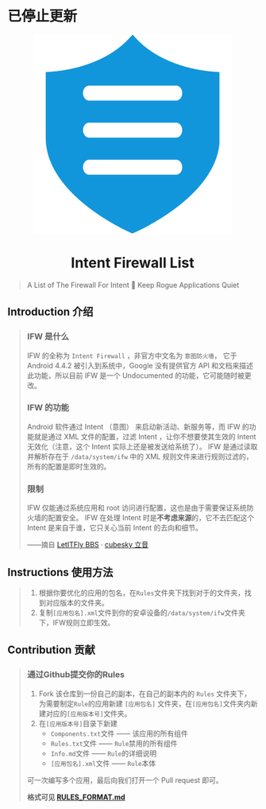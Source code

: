 # 已停止更新

<p align="center">
<img src="assets/firewalls.svg" alt="Intent Firewall List">
</p>
<h1 align="center">
Intent Firewall List
</h1>



> A List of The Firewall For Intent 🚫 Keep Rogue Applications Quiet



## Introduction 介绍

> ### IFW 是什么
>
> IFW 的全称为 `Intent Firewall` ，非官方中文名为 `意图防火墙`， 它于 Android 4.4.2 被引入到系统中，Google 没有提供官方 API 和文档来描述此功能，所以目前 IFW 是一个 Undocumented 的功能，它可能随时被更改。
>
> ### IFW 的功能
>
> Android 软件通过 Intent （意图） 来启动新活动、新服务等，而 IFW 的功能就是通过 XML 文件的配置，过滤 Intent ，让你不想要使其生效的 Intent 无效化（注意，这个 Intent 实际上还是被发送给系统了）。 
> IFW 是通过读取并解析存在于 `/data/system/ifw` 中的 XML 规则文件来进行规则过滤的，所有的配置是即时生效的。
>
> ### 限制
>
> IFW 仅能通过系统应用和 root 访问进行配置，这也是由于需要保证系统防火墙的配置安全。 
> IFW 在处理 Intent 时是**不考虑来源**的，它不去匹配这个 Intent 是来自于谁，它只关心当前 Intent 的去向和细节。
>
> ——摘自 [LetITFly BBS](https://bbs.letitfly.me/d/395) · [cubesky 立音](https://bbs.letitfly.me/u/18)



## Instructions 使用方法

> 1. 根据你要优化的应用的包名，在`Rules`文件夹下找到对于的文件夹，找到对应版本的文件夹。
> 2. 复制`[应用包名].xml`文件到你的安卓设备的`/data/system/ifw`文件夹下，IFW规则立即生效。



## Contribution 贡献

> ### 通过Github提交你的Rules
>
> 1. Fork 该仓库到一份自己的副本，在自己的副本内的 `Rules` 文件夹下，为需要制定`Rule`的应用新建 `[应用包名]` 文件夹，在`[应用包名]`文件夹内新建对应的`[应用版本号]`文件夹。
> 2. 在`[应用版本号]`目录下新建
>    - `Components.txt`文件 —— 该应用的所有组件
>    - `Rules.txt`文件 —— `Rule`禁用的所有组件
>    -  `Info.md`文件 —— `Rule`的详细说明
>    - `[应用包名].xml`文件 —— `Rule`本体
>
> 可一次编写多个应用，最后向我们打开一个 Pull request 即可。
>
> **格式可见 [RULES_FORMAT.md](https://github.com/LaelLuo/Intent-Firewall-List/blob/master/RULES_FORMAT.md)**

